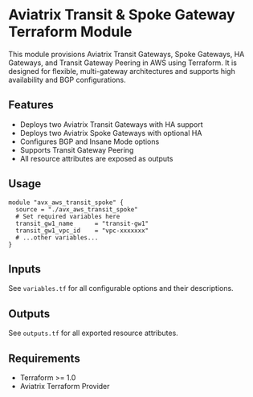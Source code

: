 # Aviatrix Transit & Spoke Gateway Terraform Module

This module provisions Aviatrix Transit Gateways, Spoke Gateways, HA Gateways, and Transit Gateway Peering in AWS using Terraform. It is designed for flexible, multi-gateway architectures and supports high availability and BGP configurations.

## Features
- Deploys two Aviatrix Transit Gateways with HA support
- Deploys two Aviatrix Spoke Gateways with optional HA
- Configures BGP and Insane Mode options
- Supports Transit Gateway Peering
- All resource attributes are exposed as outputs

## Usage
```
module "avx_aws_transit_spoke" {
  source = "./avx_aws_transit_spoke"
  # Set required variables here
  transit_gw1_name      = "transit-gw1"
  transit_gw1_vpc_id    = "vpc-xxxxxxx"
  # ...other variables...
}
```

## Inputs
See `variables.tf` for all configurable options and their descriptions.

## Outputs
See `outputs.tf` for all exported resource attributes.

## Requirements
- Terraform >= 1.0
- Aviatrix Terraform Provider